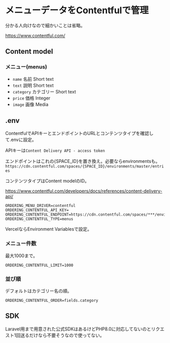 # メニューデータをContentfulで管理

分かる人向けなので細かいことは省略。

https://www.contentful.com/

## Content model

### メニュー(menus)
- `name` 名前 Short text
- `text` 説明 Short text
- `category` カテゴリー Short text
- `price` 価格 Integer
- `image` 画像 Media

## .env
ContentfulでAPIキーとエンドポイントのURLとコンテンツタイプを確認して.envに設定。

APIキーは`Content Delivery API - access token`

エンドポイントはこれの{SPACE_ID}を置き換え。必要ならenvironmentsも。  
`https://cdn.contentful.com/spaces/{SPACE_ID}/environments/master/entries`

コンテンツタイプはContent modelのID。

https://www.contentful.com/developers/docs/references/content-delivery-api/

```
ORDERING_MENU_DRIVER=contentful
ORDERING_CONTENTFUL_API_KEY=
ORDERING_CONTENTFUL_ENDPOINT=https://cdn.contentful.com/spaces/***/environments/master/entries
ORDERING_CONTENTFUL_TYPE=menus
```

VercelならEnvironment Variablesで設定。

### メニュー件数
最大1000まで。

```
ORDERING_CONTENTFUL_LIMIT=1000
```

### 並び順
デフォルトはカテゴリー名の順。

```
ORDERING_CONTENTFUL_ORDER=fields.category
```

## SDK
Laravel用まで用意された公式SDKはあるけどPHP8.0に対応してないのとリクエスト1回送るだけなら不要そうなので使ってない。
